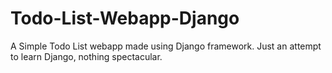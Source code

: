 # Todo-List-Webapp-Django

A Simple Todo List webapp made using Django framework. Just an attempt to learn Django, nothing spectacular.
